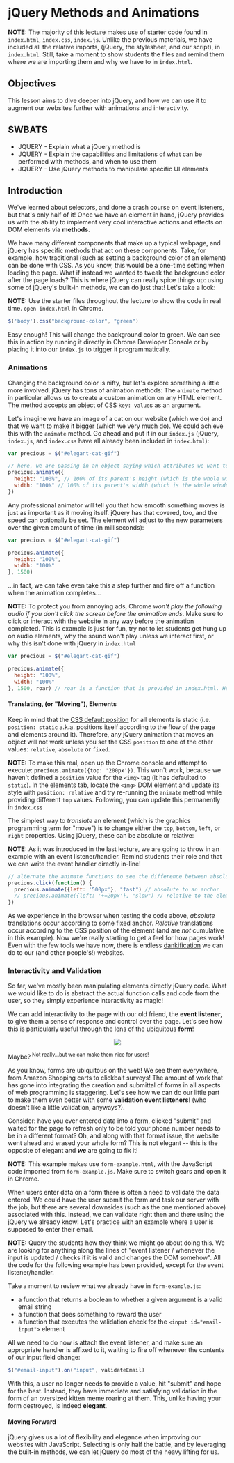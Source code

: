 # jQuery Methods and Animations

**NOTE:** The majority of this lecture makes use of starter code found in
`index.html`, `index.css`, `index.js`. Unlike the previous materials, we have
included all the relative imports, (jQuery, the stylesheet, and our script), in
`index.html`. Still, take a moment to show students the files and remind them
where we are importing them and why we have to in `index.html`.  

## Objectives

This lesson aims to dive deeper into jQuery, and how we can use it to augment
our websites further with animations and interactivity. 


## SWBATS

+ JQUERY - Explain what a jQuery method is
+ JQUERY - Explain the capabilities and limitations of what can be performed with methods, and when to use them
+ JQUERY - Use jQuery methods to manipulate specific UI elements


## Introduction

We've learned about selectors, and done a crash course on event listeners, but
that's only half of it! Once we have an element in hand, jQuery provides us with
the ability to implement very cool interactive actions and effects on DOM
elements via **methods**.

We have many different components that make up a typical webpage, and jQuery has
specific methods that act on these components. Take, for example, how
traditional (such as setting a background color of an element) can be done with
CSS. As you know, this would be a one-time setting when loading the page. What
if instead we wanted to tweak the background color after the page loads? This is
where jQuery can really spice things up: using some of jQuery's built-in
methods, we can do just that! Let's take a look:

**NOTE:** Use the starter files throughout the lecture to show the code in real time. `open index.html` in Chrome.

```js
$('body').css("background-color", "green")
```

Easy enough! This will change the background color to green. We can see this in
action by running it directly in Chrome Developer Console or by placing it into
our `index.js` to trigger it programmatically.  


### Animations

Changing the background color is nifty, but let's explore something a little
more involved. jQuery has tons of animation methods: The `animate` method in
particular allows us to create a custom animation on any HTML element. The
method accepts an object of CSS `key: value`s as an argument.

Let's imagine we have an image of a cat on our website (which we do) and that we
want to make it bigger (which we very much do). We could achieve this with the
`animate` method. Go ahead and put it in our `index.js` (jQuery, `index.js`, and
`index.css` have all already been included in `index.html`):

```js
var precious = $("#elegant-cat-gif")

// here, we are passing in an object saying which attributes we want to change to what values
precious.animate({
  height: "100%", // 100% of its parent's height (which is the whole window)
  width: "100%" // 100% of its parent's width (which is the whole window)
})
```

Any professional animator will tell you that how smooth something moves is just
as important as it moving itself. jQuery has that covered, too, and the speed
can optionally be set. The element will adjust to the new parameters over the
given amount of time (in milliseconds):

```js
var precious = $("#elegant-cat-gif")

precious.animate({
  height: "100%", 
  width: "100%" 
}, 1500)
```

 ...in fact, we can take even take this a step further and fire off a function
when the animation completes...

**NOTE:** To protect you from annoying ads, Chrome _won't play the following
audio if you don't click the screen before the animation ends_. Make sure to
click or interact with the website in any way before the animation completed.
This is example is just for fun, try not to let students get hung up on audio
elements, why the sound won't play unless we interact first, or why this isn't
done with jQuery in `index.html`

```js
var precious = $("#elegant-cat-gif")

precious.animate({
  height: "100%", 
  width: "100%" 
}, 1500, roar) // roar is a function that is provided in index.html. Here, we are using it as a callback that is invoked once jQuery says "alright! the animation is complete!"
```


#### Translating, (or "Moving"), Elements

Keep in mind that the [CSS default position][css-position] for all elements is
static (i.e. `position: static` a.k.a. positions itself according to the flow of
the page and elements around it). Therefore, any jQuery animation that moves an
object will not work unless you set the CSS `position` to one of the other
values: `relative`, `absolute` or `fixed`.

**NOTE:** To make this real, open up the Chrome console and attempt to execute: 
`precious.animate({top: '200px'})`. This won't work, because we haven't defined
a `position` value for the `<img>` tag (it has defaulted to `static`). In the
elements tab, locate the `<img>` DOM element and update its style with 
`position: relative` and try re-running the `animate` method while providing
different `top` values. Following, you can update this permanently in `index.css`

The simplest way to _translate_ an element (which is the graphics programming
term for "move") is to change either the `top`, `bottom`, `left`, or `right`
properties. Using jQuery, these can be absolute or relative:

**NOTE:** As it was introduced in the last lecture, we are going to throw in an
example with an event listener/handler. Remind students their role and that we
can write the event handler directly in-line!

```js
// alternate the animate functions to see the difference between absolute and relative translations
precious.click(function() {
  precious.animate({left: '500px'}, "fast") // absolute to an anchor
  // precious.animate({left: '+=20px'}, "slow") // relative to the elements current position
})
```

As we experience in the browser when testing the code above, _absolute_
translations occur according to some fixed anchor. _Relative_ translations occur
according to the CSS position of the element (and are _not_ cumulative in this
example). Now we're really starting to get a feel for how pages work! Even with
the few tools we have now, there is endless [dankification][dankification] we
can do to our (and other people's!) websites.


### Interactivity and Validation

So far, we've mostly been manipulating elements directly jQuery code. What we
would like to do is abstract the actual function calls and code from the user,
so they simply experience interactivity as magic!

We can add interactivity to the page with our old friend, the **event
listener**, to give them a sense of response and control over the page. Let's
see how this is particularly useful through the lens of the ubiquitous **form**!

<p align="center"><a href="https://imgflip.com/i/2azju1"><img src="https://i.imgflip.com/2azju1.jpg"/></a> </p>

Maybe?<sup> Not really...but we can make them nice for users!</sup>

As you know, forms are ubiquitous on the web! We see them everywhere, from
Amazon Shopping carts to clickbait surveys! The amount of work that has gone
into integrating the creation and submittal of forms in all aspects of web
programming is staggering. Let's see how we can do our little part to make them
even better with some **validation event listeners**! (who doesn't like a little
validation, anyways?).

Consider: have you ever entered data into a form, clicked "submit" and waited
for the page to refresh only to be told your phone number needs to be in a
different format? Oh, and along with that format issue, the website went ahead
and erased your whole form? This is not elegant -- this is the opposite of elegant and 
**_we_** are going to fix it!

**NOTE:** This example makes use `form-example.html`, with the JavaScript code
imported from `form-example.js`. Make sure to switch gears and open it in
Chrome.

When users enter data on a form there is often a need to validate the data
entered. We could have the user submit the form and task our server with the
job, but there are several downsides (such as the one mentioned above)
associated with this. Instead, we can validate right then and there using the
jQuery we already know! Let's practice with an example where a user is supposed
to enter their email. 

**NOTE:** Query the students how they think we might go about doing this. We are
looking for anything along the lines of "event listener / whenever the input is
updated / checks if it is valid and changes the DOM somehow". All the code for
the following example has been provided, except for the event listener/handler.

Take a moment to review what we already have in `form-example.js`:
  - a function that returns a boolean to whether a given argument is a valid email string
  - a function that does something to reward the user
  - a function that executes the validation check for the `<input id="email-input">` element
  
All we need to do now is attach the event listener, and make sure an appropriate handler is affixed to it, waiting to fire off whenever the contents of our input field change:

```js
$("#email-input").on("input", validateEmail)
```

With this, a user no longer needs to provide a value, hit "submit" and hope for the best. Instead, they have immediate and satisfying validation in the form of an oversized kitten meme roaring at them. This, unlike having your form destroyed, is indeed **elegant**. 
  

#### Moving Forward

jQuery gives us a lot of flexibility and elegance when improving our websites
with JavaScript. Selecting is only half the battle, and by leveraging the
built-in methods, we can let jQuery do most of the heavy lifting for us.

[css-position]: https://www.w3schools.com/css/css_positioning.asp
[dankification]: https://www.urbandictionary.com/define.php?term=dankify
